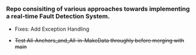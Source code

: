 ### Repo consisiting of various approaches towards implementing a real-time Fault Detection System.

- Fixes: Add Exception Handling

- ~~Test All-Anchors_and_All-in-MakeData throughly before merging with main~~
